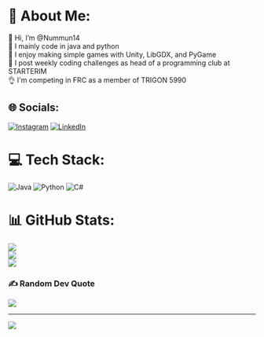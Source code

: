 # 💫 About Me:
👋 Hi, I’m @Nummun14<br>👀 I mainly code in java and python<br>🌱 I enjoy making simple games with Unity, LibGDX, and PyGame<br>💞️ I post weekly coding challenges as head of a programming club at STARTERIM<br>👌 I'm competing in FRC as a member of TRIGON 5990

## 🌐 Socials:
[![Instagram](https://img.shields.io/badge/Instagram-%23E4405F.svg?logo=Instagram&logoColor=white)](https://instagram.com/Nummun_14) [![LinkedIn](https://img.shields.io/badge/LinkedIn-%230077B5.svg?logo=linkedin&logoColor=white)](https://linkedin.com/in/Nahum-Elbaum) 

# 💻 Tech Stack:
![Java](https://img.shields.io/badge/java-%23ED8B00.svg?style=for-the-badge&logo=openjdk&logoColor=white) ![Python](https://img.shields.io/badge/python-3670A0?style=for-the-badge&logo=python&logoColor=ffdd54) ![C#](https://img.shields.io/badge/C%23-239120?style=for-the-badge&logo=c-sharp&logoColor=white)

# 📊 GitHub Stats:
![](https://github-readme-stats.vercel.app/api?username=Nummun14&theme=dark&hide_border=false&include_all_commits=true&count_private=true)<br/>
![](https://github-readme-streak-stats.herokuapp.com/?user=Nummun14&theme=dark&hide_border=false)<br/>
![](https://github-readme-stats.vercel.app/api/top-langs/?username=Nummun14&theme=dark&hide_border=false&include_all_commits=true&count_private=true&layout=compact)

### ✍️ Random Dev Quote
![](https://quotes-github-readme.vercel.app/api?type=horizontal&theme=radical)

---
[![](https://visitcount.itsvg.in/api?id=Nummun14&icon=0&color=0)](https://visitcount.itsvg.in)

<!-- Proudly created with GPRM ( https://gprm.itsvg.in ) -->
